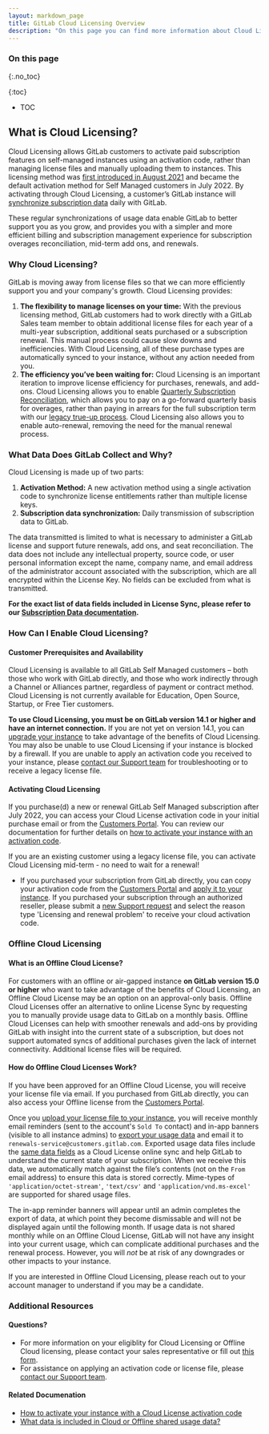 ```yaml
---
layout: markdown_page
title: GitLab Cloud Licensing Overview
description: "On this page you can find more information about Cloud Licensing - the method GitLab uses to activate self-managed customer subscriptions."
---
```


### On this page
{:.no_toc}

{:toc}
- TOC

## What is Cloud Licensing? 

Cloud Licensing allows GitLab customers to activate paid subscription features on self-managed instances using an activation code, rather than managing license files and manually uploading them to instances. This licensing method was [first introduced in August 2021](/blog/2021/07/20/improved-billing-and-subscription-management/) and became the default activation method for Self Managed customers in July 2022. By activating through Cloud Licensing, a customer’s GitLab instance will [synchronize subscription data](https://docs.gitlab.com/ee/subscriptions/self_managed/#subscription-data-synchronization) daily with GitLab. 

These regular synchronizations of usage data enable GitLab to better support you as you grow, and provides you with a simpler and more efficient billing and subscription management experience for subscription overages reconciliation, mid-term add ons, and renewals.


### Why Cloud Licensing?

GitLab is moving away from license files so that we can more efficiently support you and your company's growth. Cloud Licensing provides:
1. **The flexibility to manage licenses on your time:** With the previous licensing method, GitLab customers had to work directly with a GitLab Sales team member to obtain additional license files for each year of a multi-year subscription, additional seats purchased or a subscription renewal. This manual process could cause slow downs and inefficiencies. With Cloud Licensing, all of these purchase types are automatically synced to your instance, without any action needed from you.
1. **The efficiency you’ve been waiting for:** Cloud Licensing is an important iteration to improve license efficiency for purchases, renewals, and add-ons. Cloud Licensing allows you to enable [Quarterly Subscription Reconciliation](https://docs.gitlab.com/ee/subscriptions/quarterly_reconciliation.html), which allows you to pay on a go-forward quarterly basis for overages, rather than paying in arrears for the full subscription term with our [legacy true-up process](https://docs.gitlab.com/ee/subscriptions/quarterly_reconciliation.html#quarterly-reconciliation-vs-annual-true-ups). Cloud Licensing also allows you to enable auto-renewal, removing the need for the manual renewal process.

### What Data Does GitLab Collect and Why? 

Cloud Licensing is made up of two parts:
1. **Activation Method:** A new activation method using a single activation code to synchronize license entitlements rather than multiple license keys.
1. **Subscription data synchronization:** Daily transmission of subscription data to GitLab.
 
The data transmitted is limited to what is necessary to administer a GitLab license and support future renewals, add ons, and seat reconciliation. The data does not include any intellectual property, source code, or user personal information except the name, company name, and email address of the administrator account associated with the subscription, which are all encrypted within the License Key. No fields can be excluded from what is transmitted. 

**For the exact list of data fields included in License Sync, please refer to our [Subscription Data documentation](https://docs.gitlab.com/ee/subscriptions/self_managed/#subscription-data).**

### How Can I Enable Cloud Licensing?

#### Customer Prerequisites and Availability

Cloud Licensing is available to all GitLab Self Managed customers – both those who work with GitLab directly, and those who work indirectly through a Channel or Alliances partner, regardless of payment or contract method. Cloud Licensing is not currently available for Education, Open Source, Startup, or Free Tier customers.

**To use Cloud Licensing, you must be on GitLab version 14.1 or higher and have an internet connection.** If you are not yet on version 14.1, you can [upgrade your instance](https://docs.gitlab.com/ee/update/) to take advantage of the benefits of Cloud Licensing. You may also be unable to use Cloud Licensing if your instance is blocked by a firewall. If you are unable to apply an activation code you received to your instance, please [contact our Support team](https://about.gitlab.com/support/) for troubleshooting or to receive a legacy license file.
 
#### Activating Cloud Licensing

If you purchase(d) a new or renewal GitLab Self Managed subscription after July 2022, you can access your Cloud License activation code in your initial purchase email or from the [Customers Portal](https://customers.gitlab.com/). You can review our documentation for further details on [how to activate your instance with an activation code](https://docs.gitlab.com/ee/administration/license.html). 

If you are an existing customer using a legacy license file, you can activate Cloud Licensing mid-term - no need to wait for a renewal! 
* If you purchased your subscription from GitLab directly, you can copy your activation code from the [Customers Portal](https://customers.gitlab.com/) and [apply it to your instance](https://docs.gitlab.com/ee/administration/license.html).
If you purchased your subscription through an authorized reseller, please submit a [new Support request](https://support.gitlab.com/hc/en-us/requests/new) and select the reason type 'Licensing and renewal problem' to receive your cloud activation code.

### Offline Cloud Licensing

#### What is an Offline Cloud License?

For customers with an offline or air-gapped instance **on GitLab version 15.0 or higher** who want to take advantage of the benefits of Cloud Licensing, an Offline Cloud License may be an option on an approval-only basis. Offline Cloud Licenses offer an alternative to online License Sync by requesting you to manually provide usage data to GitLab on a monthly basis. Offline Cloud Licenses can help with smoother renewals and add-ons by providing GitLab with insight into the current state of a subscription, but does not support automated syncs of additional purchases given the lack of internet connectivity. Additional license files will be required.

#### How do Offline Cloud Licenses Work?

If you have been approved for an Offline Cloud License, you will receive your license file via email. If you purchased from GitLab directly, you can also access your Offline license from the [Customers Portal](https://customers.gitlab.com/). 

Once you [upload your license file to your instance](https://docs.gitlab.com/ee/administration/license_file.html), you will receive monthly email reminders (sent to the account's `Sold To` contact) and in-app banners (visible to all instance admins) to [export your usage data](https://docs.gitlab.com/ee/subscriptions/self_managed/index.html#export-your-license-usage) and email it to `renewals-service@customers.gitlab.com`. Exported usage data files include the [same data fields](https://docs.gitlab.com/ee/subscriptions/self_managed/#subscription-data) as a Cloud License online sync and help GitLab to understand the current state of your subscription. When we receive this data, we automatically match against the file’s contents (not on the `From` email address) to ensure this data is stored correctly. Mime-types of `'application/octet-stream'`, `'text/csv'` and `'application/vnd.ms-excel'` are supported for shared usage files. 

The in-app reminder banners will appear until an admin completes the export of data, at which point they become dismissable and will not be displayed again until the following month. If usage data is not shared monthly while on an Offline Cloud License, GitLab will not have any insight into your current usage, which can complicate additional purchases and the renewal process. However, you will _not_ be at risk of any downgrades or other impacts to your instance.

If you are interested in Offline Cloud Licensing, please reach out to your account manager to understand if you may be a candidate.
 
### Additional Resources 

#### Questions?
* For more information on your eligiblity for Cloud Licensing or Offline Cloud licensing, please contact your sales representative or fill out [this form](https://about.gitlab.com/sales/). 
* For assistance on applying an activation code or license file, please [contact our Support team](https://about.gitlab.com/support/).

#### Related Documenation
* [How to activate your instance with a Cloud License activation code](https://docs.gitlab.com/ee/administration/license.html)
* [What data is included in Cloud or Offline shared usage data?](https://docs.gitlab.com/ee/subscriptions/self_managed/#subscription-data)
